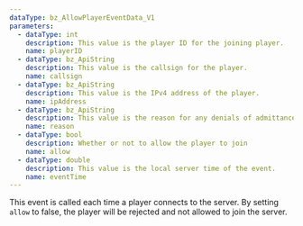 ```yaml
---
dataType: bz_AllowPlayerEventData_V1
parameters:
  - dataType: int
    description: This value is the player ID for the joining player.
    name: playerID
  - dataType: bz_ApiString
    description: This value is the callsign for the player.
    name: callsign
  - dataType: bz_ApiString
    description: This value is the IPv4 address of the player.
    name: ipAddress
  - dataType: bz_ApiString
    description: This value is the reason for any denials of admittance, it will be reported back to the player.
    name: reason
  - dataType: bool
    description: Whether or not to allow the player to join
    name: allow
  - dataType: double
    description: This value is the local server time of the event.
    name: eventTime
---
```


This event is called each time a player connects to the server. By setting `allow` to false, the player will be rejected and not allowed to join the server.
